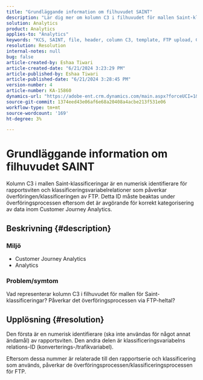 ```yaml
---
title: "Grundläggande information om filhuvudet SAINT"
description: "Lär dig mer om kolumn C3 i filhuvudet för mallen Saint-klassificeringar."
solution: Analytics
product: Analytics
applies-to: "Analytics"
keywords: "KCS, SAINT, file, header, column C3, template, FTP upload, Customer Journey Analytics."
resolution: Resolution
internal-notes: null
bug: false
article-created-by: Eshaa Tiwari
article-created-date: "6/21/2024 3:23:29 PM"
article-published-by: Eshaa Tiwari
article-published-date: "6/21/2024 3:28:45 PM"
version-number: 4
article-number: KA-15860
dynamics-url: "https://adobe-ent.crm.dynamics.com/main.aspx?forceUCI=1&pagetype=entityrecord&etn=knowledgearticle&id=70a3fb35-e22f-ef11-840a-6045bd029b18"
source-git-commit: 1374eed43e06af6e68a20408a4acbe213f531e06
workflow-type: tm+mt
source-wordcount: '169'
ht-degree: 3%

---
```


# Grundläggande information om filhuvudet SAINT


Kolumn C3 i mallen Saint-klassificeringar är en numerisk identifierare för rapportsviten och klassificeringsvariabelrelationer som påverkar överföringen/klassificeringen av FTP. Detta ID måste beaktas under överföringsprocessen eftersom det är avgörande för korrekt kategorisering av data inom Customer Journey Analytics.

## Beskrivning {#description}


### <b>Miljö</b>

- Customer Journey Analytics
- Analytics 


### <b>Problem/symtom</b>

Vad representerar kolumn C3 i filhuvudet för mallen för Saint-klassificeringar? Påverkar det överföringsprocessen via FTP-heltal?


## Upplösning {#resolution}


Den första är en numerisk identifierare (ska inte användas för något annat ändamål) av rapportsviten. Den andra delen är klassificeringsvariabelns relations-ID (konverterings-/trafikvariabel).

Eftersom dessa nummer är relaterade till den rapportserie och klassificering som används, påverkar de överföringsprocessen/klassificeringsprocessen för FTP.
